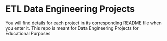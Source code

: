 # ETL Data Engineering Projects
You will find details for each project in its corresponding README file when you enter it.
This repo is meant for Data Engineering Projects for Educational Purposes

